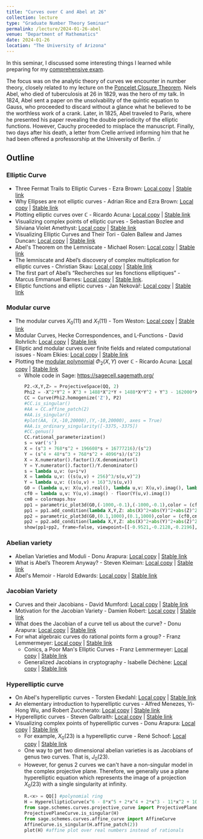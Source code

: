 ```yaml
---
title: "Curves over C and Abel at 26"
collection: lecture
type: "Graduate Number Theory Seminar"
permalink: /lecture/2024-01-26-abel
venue: "Department of Mathematics"
date: 2024-01-26
location: "The University of Arizona"
---
```


In this seminar, I discussed some interesting things I learned while preparing for my [comprehensive exam](https://gkorpal.github.io/technical/2023-12-07-deuring-correspondence). 

The focus was on the analytic theory of curves we encounter in number theory, closely related to my lecture on the [Poncelet Closure Theorem](https://gkorpal.github.io/lecture/2017-03-18-poncelet). Niels Abel, who died of tuberculosis at 26 in 1829, was the hero of my talk. In 1824, Abel sent a paper on the unsolvability of the quintic equation to Gauss, who proceeded to discard without a glance what he believed to be the worthless work of a crank. Later, in 1825, Abel traveled to Paris, where he presented his paper revealing the double periodicity of the elliptic functions. However, Cauchy proceeded to misplace the manuscript. Finally, two days after his death, a letter from Crelle arrived informing him that he had been offered a professorship at the University of Berlin. :/

## Outline

### Elliptic Curve

- Three Fermat Trails to Elliptic Curves - Ezra Brown: [Local copy](https://gkorpal.github.io/files/Brown-2000.pdf) | [Stable link](https://www.jstor.org/stable/2687483)
- Why Ellipses are not elliptic curves - Adrian Rice and Ezra Brown: [Local copy](https://gkorpal.github.io/files/Rice-2013.pdf) | [Stable link](https://www.jstor.org/stable/10.4169/math.mag.85.3.163)
- Plotting elliptic curves over $\mathbb{C}$ - Ricardo Acuna: [Local copy](https://gkorpal.github.io/files/elliptic-curve-c.pdf) | [Stable link](https://www.math.wustl.edu/~acuna/content/Elliptic%20curves.html)
- Visualizing complex points of elliptic curves - Sebastian Bozlee and Silviana Violet Amethyst: [Local copy](https://gkorpal.github.io/files/unfolding-torus.pdf) | [Stable link](https://im.icerm.brown.edu/portfolio/visualizing-complex-points-of-elliptic-curves/)
- Visualizing Elliptic Curves and Their Tori - Galen Ballew and James Duncan: [Local copy](https://gkorpal.github.io/files/torus-uic.pdf) | [Stable link](https://mcl.math.uic.edu/mcl.math.uic.edu/spring-2016-projects/index.html)
- Abel's Theorem on the Lemniscate - Michael Rosen: [Local copy](https://gkorpal.github.io/files/Rosen-1981.pdf) | [Stable link](https://www.jstor.org/stable/2321821)
- The lemniscate and Abel’s discovery of complex multiplication for elliptic curves - Christian Skau: [Local copy](https://gkorpal.github.io/files/skau.pdf) | [Stable link](https://www.math.ntnu.no/seminarer/perler/2010-10-08_slides.pdf)
- The first part of Abel’s “Recherches sur les fonctions elliptiques” - Marcus Emmanuel Barnes: [Local copy](https://gkorpal.github.io/files/abeltranslation.pdf) | [Stable link](https://maa.org/press/periodicals/convergence/abel-on-elliptic-integrals-a-translation).
- Elliptic functions and elliptic curves - Jan Nekovář: [Local copy](https://gkorpal.github.io/files/Jan-2003.pdf) | [Stable link](https://webusers.imj-prg.fr/~jan.nekovar/co/ln/el/)

### Modular curve

- The modular curves $X_0(11)$ and $X_1(11)$ - Tom Weston: [Local copy](https://gkorpal.github.io/files/weston-2001.pdf) | [Stable link](https://swc-math.github.io/notes/files/01Weston1.pdf)
- Modular Curves, Hecke Correspondences, and L-Functions - David Rohrlich: [Local copy](https://gkorpal.github.io/files/rohlich-1995.pdf) | [Stable link](https://rdcu.be/dw2Ib)
- Elliptic and modular curves over finite fields and related computational issues - Noam Elkies: [Local copy](https://gkorpal.github.io/files/elkies-1997.pdf) | [Stable link](https://people.math.harvard.edu/~elkies/xisog.pdf)
- Plotting the [modular polynomial](https://math.mit.edu/~drew/ClassicalModPolys.html) $\Phi_2(X,Y)$ over $\mathbb{C}$ - Ricardo Acuna: [Local copy](https://gkorpal.github.io/files/modular-curve-c.pdf) | [Stable link](https://www.math.wustl.edu/~acuna/content/X_0(2).html)
  - Whole code in Sage: https://sagecell.sagemath.org/
    `````python
    P2.<X,Y,Z> = ProjectiveSpace(QQ, 2)
    Phi2 = -X^2*Y^2 + X^3 + 1488*X^2*Y + 1488*X*Y^2 + Y^3 - 162000*X^2 + 40773375*X*Y - 162000*Y^2 + 8748000000*X + 8748000000*Y - 157464000000000
    CC = Curve(Phi2.homogenize('Z'), P2)
    #CC.is_singular()
    #AA = CC.affine_patch(2) 
    #AA.is_singular()
    #plot(AA, (X,-10,20000),(Y,-10,20000), axes = True)
    #AA.is_ordinary_singularity([-3375,-3375])
    #CC.genus()
    CC.rational_parameterization() 
    s = var('s')
    X = (s^3 + 768*s^2 + 196608*s + 16777216)/(s^2)
    Y = (s^4 + 48*s^3 + 768*s^2 + 4096*s)/(s^2)
    X = X.numerator().factor()/X.denominator()
    Y = Y.numerator().factor()/Y.denominator()
    s = lambda u,v: (u+i*v)
    X = lambda u,v: ((s(u,v) + 256)^3/s(u,v)^2)
    Y = lambda u,v: ((s(u,v) + 16)^3/s(u,v))
    G0 = (lambda u,v: X(u,v).real(), lambda u,v: X(u,v).imag(), lambda u,v: Y(u,v).real())
    cf0 = lambda u,v: Y(u,v).imag() - floor(Y(u,v).imag())
    cm0 = colormaps.hsv
    pp1 = parametric_plot3d(G0,(-1000,-0.1),(-1000,-0.1),color = (cf0,cm0))
    pp1 = pp1.add_condition(lambda X,Y,Z: abs(X)^2+abs(Y)^2+abs(Z)^2 < (20000)^2)
    pp2 = parametric_plot3d(G0,(0.1,1000),(0.1,1000),color = (cf0,cm0))
    pp2 = pp2.add_condition(lambda X,Y,Z: abs(X)^2+abs(Y)^2+abs(Z)^2< (20000)^2)
    show(pp1+pp2, frame=false, viewpoint=[[-0.9521,-0.2128,-0.2196],91.01])
    `````

### Abelian variety

- Abelian Varieties and Moduli - Donu Arapura: [Local copy](https://gkorpal.github.io/files/arapura-2012.pdf) | [Stable link](https://www.math.purdue.edu/~arapura/preprints/abelian.pdf)
- What is Abel’s Theorem Anyway? - Steven Kleiman: [Local copy](https://gkorpal.github.io/files/steven-2004.pdf) | [Stable link](https://rdcu.be/dw2Sk)
- Abel's Memoir - Harold Edwards: [Local copy](https://gkorpal.github.io/files/edwards-2022.pdf) | [Stable link](https://doi.org/10.1007/978-3-030-98558-5)

### Jacobian Variety

- Curves and their Jacobians - David Mumford: [Local copy](https://gkorpal.github.io/files/mumford-app.pdf) | [Stable link](https://rdcu.be/dw2Ug)
- Motivation for the Jacobian Variety -  Damien Robert: [Local copy](https://gkorpal.github.io/files/robert-jac.pdf) | [Stable link](https://mathoverflow.net/a/365039/)
- What does the Jacobian of a curve tell us about the curve? -  Donu Arapura: [Local copy](https://gkorpal.github.io/files/donu-mo.pdf) | [Stable link](https://mathoverflow.net/a/139126/)
- For what algebraic curves do rational points form a group? - Franz Lemmermeyer: [Local copy](https://gkorpal.github.io/files/franz-math.pdf) | [Stable link](https://math.stackexchange.com/a/226960)
  - Conics, a Poor Man's Elliptic Curves - Franz Lemmermeyer: [Local copy](https://gkorpal.github.io/files/conics-franz.pdf) | [Stable link](https://arxiv.org/abs/math/0311306)
  - Generalized Jacobians in cryptography - Isabelle Déchène: [Local copy](https://gkorpal.github.io/files/decehene-thesis.pdf) | [Stable link](https://escholarship.mcgill.ca/concern/theses/vx021k39w)

### Hyperelliptic curve

- On Abel's hyperelliptic curves - Torsten Ekedahl: [Local copy](https://gkorpal.github.io/files/abel-hyper.pdf) | [Stable link](https://rdcu.be/dw24k)
- An elementary introduction to hyperelliptic curves - Alfred Menezes, Yi-Hong Wu, and Robert Zuccherato: [Local copy](https://gkorpal.github.io/files/menezes-hyper.pdf) | [Stable link](https://link.springer.com/book/10.1007/978-3-662-03642-6)
- Hyperelliptic curves - Steven Galbraith: [Local copy](https://gkorpal.github.io/files/galbraith-hyper.pdf) | [Stable link](https://www.math.auckland.ac.nz/~sgal018/crypto-book/crypto-book.html)
- Visualizing complex points of hyperelliptic curves - Donu Arapura: [Local copy](https://gkorpal.github.io/files/donu-hyper.pdf) | [Stable link](https://www.math.purdue.edu/~arapura/graph/hyper.html)
  - For example, $X_0(23)$ is a hyperelliptic curve - René Schoof: [Local copy](https://gkorpal.github.io/files/schoof_23.pdf) | [Stable link](https://www.mat.uniroma2.it/~schoof/schoof_level23_latex.pdf)
  - One way to get two dimensional abelian varieties is as Jacobians of genus two curves. That is, $J_0(23)$.
  - However, for genus 2 curves we can't have a non-singular model in the complex projective plane. Therefore, we generally use a plane hyperelliptic equation which represents the image of a projection $X_0(23)$ with a single singularity at infinity.
    `````python
    R.<x> = QQ[] #polynomial ring
    H = HyperellipticCurve(x^6 - 8*x^5 + 2*x^4 + 2*x^3 - 11*x^2 + 10*x - 7)
    from sage.schemes.curves.projective_curve import ProjectivePlaneCurve
    ProjectivePlaneCurve.is_singular(H)
    from sage.schemes.curves.affine_curve import AffineCurve
    AffineCurve.is_singular(H.affine_patch(2))
    plot(H) #affine plot over real numbers instead of rationals
    `````
